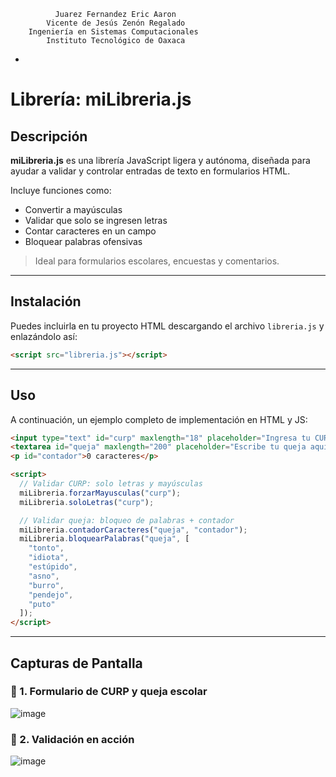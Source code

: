 
              Juarez Fernandez Eric Aaron
            Vicente de Jesús Zenón Regalado  
        Ingeniería en Sistemas Computacionales  
            Instituto Tecnológico de Oaxaca  
-

#  Librería: miLibreria.js

##  Descripción

**miLibreria.js** es una librería JavaScript ligera y autónoma, diseñada para ayudar a validar y controlar entradas de texto en formularios HTML.  

Incluye funciones como:

- Convertir a mayúsculas
- Validar que solo se ingresen letras
- Contar caracteres en un campo
- Bloquear palabras ofensivas

>  Ideal para formularios escolares, encuestas y comentarios.

---

##  Instalación

Puedes incluirla en tu proyecto HTML descargando el archivo `libreria.js` y enlazándolo así:

```html
<script src="libreria.js"></script>
```

---

## Uso

A continuación, un ejemplo completo de implementación en HTML y JS:

```html
<input type="text" id="curp" maxlength="18" placeholder="Ingresa tu CURP" />
<textarea id="queja" maxlength="200" placeholder="Escribe tu queja aquí..."></textarea>
<p id="contador">0 caracteres</p>

<script>
  // Validar CURP: solo letras y mayúsculas
  miLibreria.forzarMayusculas("curp");
  miLibreria.soloLetras("curp");

  // Validar queja: bloqueo de palabras + contador
  miLibreria.contadorCaracteres("queja", "contador");
  miLibreria.bloquearPalabras("queja", [
    "tonto",
    "idiota",
    "estúpido",
    "asno",
    "burro",
    "pendejo",
    "puto"
  ]);
</script>
```

---

## Capturas de Pantalla

### 📸 1. Formulario de CURP y queja escolar

![image](https://github.com/user-attachments/assets/31a03809-a44a-40ef-93aa-1b07eda42b0a)

### 📸 2. Validación en acción

![image](https://github.com/user-attachments/assets/df31474f-946c-4ba1-9951-7ba77bfd964f)











